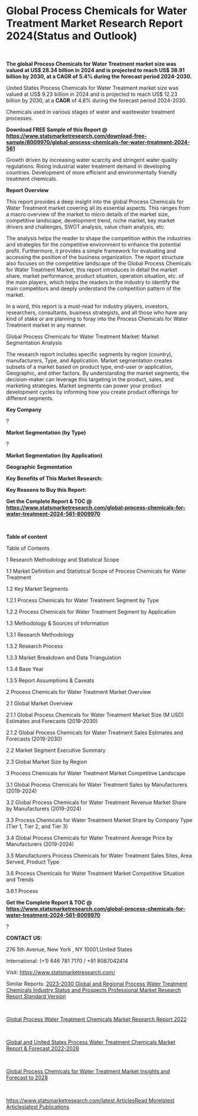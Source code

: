 <h1>Global Process Chemicals for Water Treatment Market Research Report 2024(Status and Outlook)</h1><br/><p><strong>The global Process Chemicals for Water Treatment market size was valued at US$ 28.34 billion in 2024 and is projected to reach US$ 38.91 billion by 2030, at a <strong>CAGR</strong> of 5.4% during the forecast period 2024-2030.</strong></p>
 
 
 
 <p>United States Process Chemicals for Water Treatment market size was valued at US$ 9.23 billion in 2024 and is projected to reach US$ 12.23 billion by 2030, at a <strong>CAGR</strong> of 4.8% during the forecast period 2024-2030.</p>
 
 
 
 <p>Chemicals used in various stages of water and wastewater treatment processes.</p>
 
 
 
 <p><strong>Download FREE Sample of this Report @ <a href="https://www.statsmarketresearch.com/download-free-sample/8009970/global-process-chemicals-for-water-treatment-2024-561">https://www.statsmarketresearch.com/download-free-sample/8009970/global-process-chemicals-for-water-treatment-2024-561</a></strong></p>
 
 
 
 <p>Growth driven by increasing water scarcity and stringent water quality regulations. Rising industrial water treatment demand in developing countries. Development of more efficient and environmentally friendly treatment chemicals.</p>
 
 
 
 <p><strong>Report Overview</strong></p>
 
 
 
 <p>This report provides a deep insight into the global Process Chemicals for Water Treatment market covering all its essential aspects. This ranges from a macro overview of the market to micro details of the market size, competitive landscape, development trend, niche market, key market drivers and challenges, SWOT analysis, value chain analysis, etc.</p>
 
 
 
 <p>The analysis helps the reader to shape the competition within the industries and strategies for the competitive environment to enhance the potential profit. Furthermore, it provides a simple framework for evaluating and accessing the position of the business organization. The report structure also focuses on the competitive landscape of the Global Process Chemicals for Water Treatment Market, this report introduces in detail the market share, market performance, product situation, operation situation, etc. of the main players, which helps the readers in the industry to identify the main competitors and deeply understand the competition pattern of the market.</p>
 
 
 
 <p>In a word, this report is a must-read for industry players, investors, researchers, consultants, business strategists, and all those who have any kind of stake or are planning to foray into the Process Chemicals for Water Treatment market in any manner.</p>
 
 
 
 <p>Global Process Chemicals for Water Treatment Market: Market Segmentation Analysis</p>
 
 
 
 <p>The research report includes specific segments by region (country), manufacturers, Type, and Application. Market segmentation creates subsets of a market based on product type, end-user or application, Geographic, and other factors. By understanding the market segments, the decision-maker can leverage this targeting in the product, sales, and marketing strategies. Market segments can power your product development cycles by informing how you create product offerings for different segments.</p>
 
 
 
 <p><strong>Key Company</strong></p>
 
 
 
 <p>? </p>
 
 
 
 <p><strong>Market Segmentation (by Type)</strong></p>
 
 
 
 <p>? </p>
 
 
 
 <p><strong>Market Segmentation (<strong>by Application</strong>)</strong></p>
 
 
 
 <p><strong>Geographic Segmentation</strong></p>
 
 
 
 <p><strong>Key Benefits of This Market Research:</strong></p>
 
 
 
 <p><strong>Key <strong>Reasons to Buy</strong> this Report:</strong></p>
 
 
 
 <div><b>Get the Complete Report & TOC @ <a href="https://www.statsmarketresearch.com/global-process-chemicals-for-water-treatment-2024-561-8009970">https://www.statsmarketresearch.com/global-process-chemicals-for-water-treatment-2024-561-8009970</a></b></div>
 
 
 
 <p><br />
 
 <b>Table of content</b></p>
 
 
 
 <p>Table of Contents<br />
 
 1 Research Methodology and Statistical Scope<br />
 
 1.1 Market Definition and Statistical Scope of Process Chemicals for Water Treatment<br />
 
 1.2 Key Market Segments<br />
 
 1.2.1 Process Chemicals for Water Treatment Segment by Type<br />
 
 1.2.2 Process Chemicals for Water Treatment Segment by Application<br />
 
 1.3 Methodology & Sources of Information<br />
 
 1.3.1 Research Methodology<br />
 
 1.3.2 Research Process<br />
 
 1.3.3 Market Breakdown and Data Triangulation<br />
 
 1.3.4 Base Year<br />
 
 1.3.5 Report Assumptions & Caveats<br />
 
 2 Process Chemicals for Water Treatment Market Overview<br />
 
 2.1 Global Market Overview<br />
 
 2.1.1 Global Process Chemicals for Water Treatment Market Size (M USD) Estimates and Forecasts (2019-2030)<br />
 
 2.1.2 Global Process Chemicals for Water Treatment Sales Estimates and Forecasts (2019-2030)<br />
 
 2.2 Market Segment Executive Summary<br />
 
 2.3 Global Market Size by Region<br />
 
 3 Process Chemicals for Water Treatment Market Competitive Landscape<br />
 
 3.1 Global Process Chemicals for Water Treatment Sales by Manufacturers (2019-2024)<br />
 
 3.2 Global Process Chemicals for Water Treatment Revenue Market Share by Manufacturers (2019-2024)<br />
 
 3.3 Process Chemicals for Water Treatment Market Share by Company Type (Tier 1, Tier 2, and Tier 3)<br />
 
 3.4 Global Process Chemicals for Water Treatment Average Price by Manufacturers (2019-2024)<br />
 
 3.5 Manufacturers Process Chemicals for Water Treatment Sales Sites, Area Served, Product Type<br />
 
 3.6 Process Chemicals for Water Treatment Market Competitive Situation and Trends<br />
 
 3.6.1 Process</p>
 
 
 
 <div><b>Get the Complete Report & TOC @ <a href="https://www.statsmarketresearch.com/global-process-chemicals-for-water-treatment-2024-561-8009970">https://www.statsmarketresearch.com/global-process-chemicals-for-water-treatment-2024-561-8009970</a></b></div>
 
 
 
 <p>? </p>
 
 
 
 <p><b>CONTACT US:</b><br />
 
 276 5th Avenue, New York , NY 10001,United States<br />
 
 International: (+1) 646 781 7170 / +91 8087042414<br />
 
 Visit: <a href="https://www.statsmarketresearch.com/">https://www.statsmarketresearch.com/</a><br />
 
 Similar Reports: <a href="https://www.statsmarketresearch.com/global-process-chemicals-for-water-treatment-2024-561-8009970">2023-2030 Global and Regional Process Water Treatment Chemicals Industry Status and Prospects Professional Market Research Report Standard Version</a><br />
 
 <br />
 
 <a href="https://www.statsmarketresearch.com/global-process-chemicals-for-water-treatment-2024-561-8009970">Global Process Water Treatment Chemicals Market Research Report 2022</a><br />
 
 <br />
 
 <a href="https://www.statsmarketresearch.com/global-process-chemicals-for-water-treatment-2024-561-8009970">Global and United States Process Water Treatment Chemicals Market Report & Forecast 2022-2028</a><br />
 
 <br />
 
 <a href="https://www.statsmarketresearch.com/global-process-chemicals-for-water-treatment-2024-561-8009970">Global Process Chemicals for Water Treatment Market Insights and Forecast to 2028</a><br />
 
 <br />
 
 <a href="https://gyeongbokgung.com">https://www.statsmarketresearch.com/</a><a href="https://hallyeomaritime.com">latest Articles</a><a href="https://jingwansa.com">Read More</a><a href="https://nguoiviet.jp/">latest Articles</a><a href="https://www.intelmarketresearch.com/">latest Publications</a></p>
